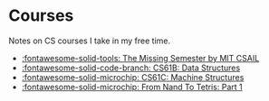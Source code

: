 Courses
===

Notes on CS courses I take in my free time.

- [:fontawesome-solid-tools: The Missing Semester by MIT CSAIL](the-missing-semester/index.md)
- [:fontawesome-solid-code-branch: CS61B: Data
    Structures](cs61b-data-structures/index.md)
- [:fontawesome-solid-microchip: CS61C: Machine
    Structures](cs61c-machine-structures/index.md)
- [:fontawesome-solid-microchip: From Nand To Tetris: Part 1](from-nand-to-tetris-part-1/index.md)
